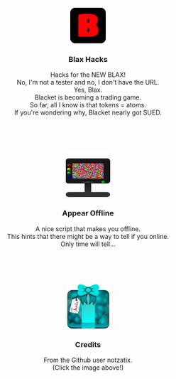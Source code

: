 <div id="top"></div>
<br />
<div align="center">
  <a href="https://blacket.org">
    <img src="/images/rainbowLogo.gif" alt="Logo" width="80" height="80">
  </a>
  <h3 align="center">Blax Hacks</h3>

  <p align="center">
    Hacks for the NEW BLAX!<br>
    No, I'm not a tester and no, I don't have the URL.<br>
    Yes, Blax.<br>
    Blacket is becoming a trading game.<br>
    So far, all I know is that tokens = atoms.<br>
    If you're wondering why, Blacket nearly got SUED.
  </p>
</div>
<br>
<br>
<br>
<div id="top"></div>
<br />
<div align="center">
  <a href="https://github.com/TheVillainCoders/blaxHacks/blob/main/appearOffline.js">
    <img src="/images/spaceDebugger.gif" alt="Logo" width="100" height="100">
  </a>
  <h3 align="center">Appear Offline</h3>

  <p align="center">
    A nice script that makes you offline.<br>
    This hints that there might be a way to tell if you online.<br>
    Only time will tell...
  </p>
</div>
<br>
<br>
<br>
<div id="top"></div>
<br />
<div align="center">
  <a href="https://github.com/notzastix/blacket-hacks">
    <img src="/images/diamondGift.png" alt="Logo" width="95" height="100">
  </a>
  <h3 align="center">Credits</h3>

  <p align="center">
    From the Github user notzatix.<br>
    (Click the image above!)
  </p>
</div>
